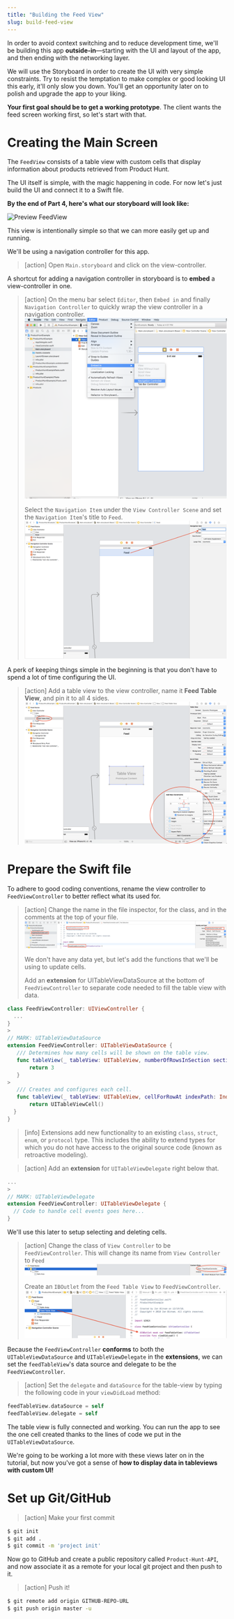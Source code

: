 ```yaml
---
title: "Building the Feed View"
slug: build-feed-view
---
```


In order to avoid context switching and to reduce development time, we'll be building this app **outside-in**—starting with the UI and layout of the app, and then ending with the networking layer.

We will use the Storyboard in order to create the UI with very simple constraints. Try to resist the temptation to make complex or good looking UI this early, it'll only slow you down. You'll get an opportunity later on to polish and upgrade the app to your liking.

**Your first goal should be to get a working prototype**. The client wants the feed screen working first, so let's start with that.

# Creating the Main Screen

The `FeedView` consists of a table view with custom cells that display information about products retrieved from Product Hunt.

The UI itself is simple, with the magic happening in code. For now let's just build the UI and connect it to a Swift file.

**By the end of Part 4, here's what our storyboard will look like:**

![Preview FeedView](assets/feedview-preview.png)

This view is intentionally simple so that we can more easily get up and running.

We'll be using a navigation controller for this app.

> [action]
> Open `Main.storyboard` and click on the view-controller.

A shortcut for adding a navigation controller in storyboard is to **embed** a view-controller in one.

> [action]
> On the menu bar select `Editor`, then `Embed in` and finally `Navigation Controller` to quickly wrap the view controller in a navigation controller.
> ![Embedded controller](assets/embed-controller.png)
>
> Select the `Navigation Item` under the `View Controller Scene` and  set the `Navigation Item`'s title to `Feed`.
> ![Set title](assets/nav-item-title.png)

A perk of keeping things simple in the beginning is that you don't have to spend a lot of time configuring the UI.

> [action]
> Add a table view to the view controller, name it **Feed Table View**, and pin it to all 4 sides.
> ![Add table view](assets/pin-table-view.png)

# Prepare the Swift file

To adhere to good coding conventions, rename the view controller to `FeedViewController` to better reflect what its used for.

> [action]
> Change the name in the file inspector, for the class, and in the comments at the top of your file.
> ![Rename view controller](assets/rename-viewcontroller.png)
>
> We don't have any data yet, but let's add the functions that we'll be using to update cells.
>
> Add an **extension** for UITableViewDataSource at the bottom of `FeedViewController` to separate code needed to fill the table view with data.
>
``` swift
class FeedViewController: UIViewController {
  ...
}
>
// MARK: UITableViewDataSource
extension FeedViewController: UITableViewDataSource {
   /// Determines how many cells will be shown on the table view.
   func tableView(_ tableView: UITableView, numberOfRowsInSection section: Int) -> Int {
       return 3
   }
>
   /// Creates and configures each cell.
   func tableView(_ tableView: UITableView, cellForRowAt indexPath: IndexPath) -> UITableViewCell {
       return UITableViewCell()
  }
}
```

<!-- -->

> [info]
> Extensions add new functionality to an existing `class`, `struct`, `enum`, or `protocol` type.
> This includes the ability to extend types for which you do not have access to the original source code (known as retroactive modeling).

<!-- -->

> [action]
> Add an **extension** for `UITableViewDelegate` right below that.
>
``` swift
...
>
// MARK: UITableViewDelegate
extension FeedViewController: UITableViewDelegate {
  // Code to handle cell events goes here...
}
```

We'll use this later to setup selecting and deleting cells.

> [action]
> Change the class of `View Controller` to be `FeedViewController`. This will change its name from `View Controller` to `Feed`
> ![Rename Feed Class](assets/rename-feed-class.png)
>
> Create an `IBOutlet` from the `Feed Table View` to `FeedViewController`.
> ![Connect outlet](assets/connect-outlet.png)

Because the `FeedViewController` **conforms** to both the `UITableViewDataSource` and `UITableViewDelegate` in the **extensions**, we can set the `feedTableView`'s data source and delegate to be the `FeedViewController`.

> [action]
> Set the `delegate` and `dataSource` for the table-view by typing the following code in your `viewDidLoad` method:
>
```swift
feedTableView.dataSource = self
feedTableView.delegate = self
```
>

The table view is fully connected and working. You can run the app to see the one cell created thanks to the lines of code we put in the `UITableViewDataSource`.

We're going to be working a lot more with these views later on in the tutorial, but now you've got a sense of **how to display data in tableviews with custom UI!**

# Set up Git/GitHub

>[action]
> Make your first commit
>
```bash
$ git init
$ git add .
$ git commit -m 'project init'
```

Now go to GitHub and create a public repository called `Product-Hunt-API`, and now associate it as a remote for your local git project and then push to it.

>[action]
> Push it!
>
```bash
$ git remote add origin GITHUB-REPO-URL
$ git push origin master -u
```
